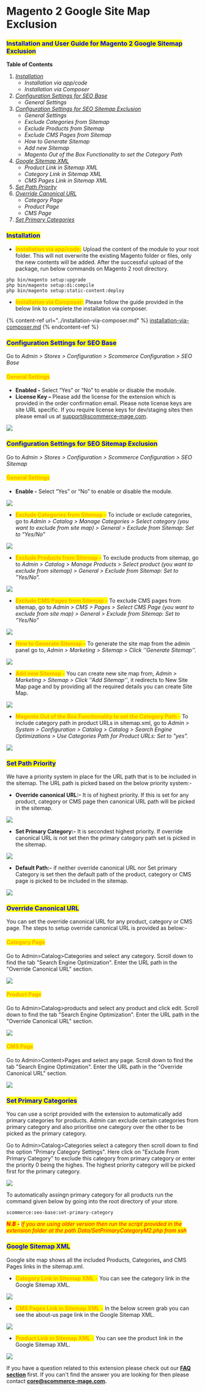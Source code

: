 # Magento 2 Google Site Map Exclusion

### <mark style="color:blue;">Installation and User Guide for Magento 2 Google Sitemap Exclusion</mark>&#x20;

**Table of Contents**

1. [_Installation_ ](magento-2-google-site-map-exclusion.md#toc_250004)
   * _Installation via app/code_
   * _Installation via Composer_
2. [_Configuration Settings for SEO Base_ ](magento-2-google-site-map-exclusion.md#toc_250003)
   * _General Settings_&#x20;
3. [_Configuration Settings for SEO Sitemap Exclusion_ ](magento-2-google-site-map-exclusion.md#toc_250029)
   * _General Settings_&#x20;
   * _Exclude Categories from Sitemap_&#x20;
   * _Exclude Products from Sitemap_&#x20;
   * _Exclude CMS Pages from Sitemap_&#x20;
   * _How to Generate Sitemap_&#x20;
   * _Add new Sitemap_&#x20;
   * _Magento Out of the Box Functionality to set the Category Path_&#x20;
4. [_Google Sitemap XML_ ](magento-2-google-site-map-exclusion.md#google-sitemap-xml)
   * _Product Link in Sitemap XML_&#x20;
   * _Category Link in Sitemap XML_&#x20;
   * _CMS Pages Link in Sitemap XML_&#x20;
5. [_Set Path Priority_](magento-2-google-site-map-exclusion.md#set-path-priority)
6. [_Override Canonical URL_](magento-2-google-site-map-exclusion.md#override-canonical-url)
   * _Category Page_
   * _Product Page_
   * _CMS Page_
7. [_Set Primary Categories_](magento-2-google-site-map-exclusion.md#set-primary-categories)

### <mark style="color:blue;">Installation</mark> <a href="#toc_250004" id="toc_250004"></a>

* <mark style="color:orange;">**Installation via app/code:**</mark> Upload the content of the module to your root folder. This will not overwrite the existing Magento folder or files, only the new contents will be added. After the successful upload of the package, run below commands on Magento 2 root directory.

```
php bin/magento setup:upgrade
php bin/magento setup:di:compile
php bin/magento setup:static-content:deploy
```

* <mark style="color:orange;">**Installation via Composer:**</mark> Please follow the guide provided in the below link to complete the installation via composer.

{% content-ref url="../installation-via-composer.md" %}
[installation-via-composer.md](../installation-via-composer.md)
{% endcontent-ref %}

### <mark style="color:blue;">Configuration Settings for SEO Base</mark> <a href="#toc_250003" id="toc_250003"></a>

Go to _Admin > Stores > Configuration > Scommerce Configuration > SEO Base_

#### <mark style="color:orange;">General Settings</mark> <a href="#toc_250030" id="toc_250030"></a>

* **Enabled -** Select “Yes” or “No” to enable or disable the module.
* **License Key –** Please add the license for the extension which is provided in the order confirmation email. Please note license keys are site URL specific. If you require license keys for dev/staging sites then please email us at [support@scommerce-mage.com](mailto:support@scommerce-mage.com).

![](<../../.gitbook/assets/image (44).png>)

### <mark style="color:blue;">Configuration Settings for SEO Sitemap Exclusion</mark> <a href="#toc_250029" id="toc_250029"></a>

Go to _Admin > Stores > Configuration > Scommerce Configuration > SEO Sitemap_

#### <mark style="color:orange;">General Settings</mark> <a href="#toc_250028" id="toc_250028"></a>

* **Enable -** Select “Yes” or “No” to enable or disable the module.

![](../../.gitbook/assets/generl_sitemap.png)

* <mark style="color:orange;">**Exclude Categories from Sitemap –**</mark> To include or exclude categories, go to _Admin > Catalog > Manage Categories > Select category (you want to exclude from site map) > General > Exclude from Sitemap: Set to “Yes/No”_

![](<../../.gitbook/assets/3 (58)>)

* <mark style="color:orange;">**Exclude Products from Sitemap –**</mark> To exclude products from sitemap, go to _Admin > Catalog > Manage Products > Select product (you want to exclude from sitemap) > General > Exclude from Sitemap: Set to ”Yes/No”._

![](<../../.gitbook/assets/4 (52)>)

* <mark style="color:orange;">**Exclude CMS Pages from Sitemap –**</mark> To exclude CMS pages from sitemap, go to _Admin > CMS > Pages > Select CMS Page (you want to exclude from site map) > General > Exclude from Sitemap: Set to “Yes/No”_

![](<../../.gitbook/assets/5 (67)>)

* <mark style="color:orange;">**How to Generate Sitemap –**</mark> To generate the site map from the admin panel go to, _Admin > Marketing > Sitemap > Click ''Generate Sitemap''._

![](<../../.gitbook/assets/6 (30)>)

* <mark style="color:orange;">**Add new Sitemap -**</mark> You can create new site map from, _Admin > Marketing > Sitemap > Click ''Add Sitemap''_, it redirects to New Site Map page and by providing all the required details you can create Site Map.

![](<../../.gitbook/assets/7 (29)>)

* <mark style="color:orange;">**Magento Out of the Box Functionality to set the Category Path -**</mark> To include category path in product URLs in sitemap.xml, go to _Admin > System > Configuration > Catalog > Catalog > Search Engine Optimizations > Use Categories Path for Product URLs: Set to "yes"._

![](<../../.gitbook/assets/8 (47)>)

### <mark style="color:blue;">**Set Path Priority**</mark>

We have a priority system in place for the URL path that is to be included in the sitemap. The URL path is picked based on the below priority system:-

* **Override canonical URL:-** It is of highest priority. If this is set for any product, category or CMS page then canonical URL path will be picked in the sitemap.

![](../../.gitbook/assets/overridecanonical_890x.png)

* **Set Primary Category:-** It is secondest highest priority. If override canonical URL is not set then the primary category path set is picked in the sitemap.

![](../../.gitbook/assets/primarycategory_890x.png)

* **Default Path:-** if neither override canonical URL nor Set primary Category is set then the default path of the product, category or CMS page is picked to be included in the sitemap.

![](../../.gitbook/assets/regular_890x.png)

### <mark style="color:blue;">**Override Canonical URL**</mark>

You can set the override canonical URL for any product, category or CMS page. The steps to setup override canonical URL is provided as below:-

#### <mark style="color:orange;">Category Page</mark>

Go to Admin>Catalog>Categories and select any category. Scroll down to find the tab "Search Engine Optimization". Enter the URL path in the "Override Canonical URL" section.&#x20;

![](../../.gitbook/assets/overridecategory_890x.png)

#### <mark style="color:orange;">Product Page</mark>

Go to Admin>Catalog>products and select any product and click edit. Scroll down to find the tab "Search Engine Optimization". Enter the URL path in the "Override Canonical URL" section.&#x20;

![](../../.gitbook/assets/overrideproduct_890x.png)

#### <mark style="color:orange;">CMS Page</mark>

Go to Admin>Content>Pages and select any page. Scroll down to find the tab "Search Engine Optimization". Enter the URL path in the "Override Canonical URL" section.&#x20;

![](../../.gitbook/assets/overridecms_890x.png)

### <mark style="color:blue;">Set Primary Categories</mark>

You can use a script provided with the extension to automatically add primary categories for products. Admin can exclude certain categories from primary category and also prioritise one category over the other to be picked as the primary category.

Go to Admin>Catalog>Categories select a category then scroll down to find the option "Primary Category Settings". Here click on "Exclude From Primary Category" to exclude this category from primary category or enter the priority 0 being the highes. The highest priority category will be picked first for the primary category.

![](<../../.gitbook/assets/1 (3).png>)

To automatically assingn primary category for all products run the command given below by going into the root directory of your store.

```
scommerce:seo-base:set-primary-category
```

_<mark style="color:red;">**N.B -**</mark>_ _<mark style="color:red;">If you are using older version then run the script provided in the extension folder at the path Data/SetPrimaryCategoryM2.php from ssh</mark>_

### <mark style="color:blue;">**Google Sitemap XML**</mark>&#x20;

Google site map shows all the included Products, Categorie&#x73;**,** and CMS Pages links in the sitemap.xml.

* <mark style="color:orange;">**Category Link in Sitemap XML -**</mark> You can see the category link in the Google Sitemap XML.

![](<../../.gitbook/assets/10 (32)>)

* <mark style="color:orange;">**CMS Pages Link in Sitemap XML -**</mark> In the below screen grab you can see the about-us page link in the Google Sitemap XML.

![](<../../.gitbook/assets/11 (23)>)

* <mark style="color:orange;">**Product Link in Sitemap XML -**</mark> You can see the product link in the Google Sitemap XML.

![](../../.gitbook/assets/cat.png)



If you have a question related to this extension please check out our [**FAQ section**](https://www.scommerce-mage.com/magento-2-google-sitemap-exclusion.html#faq) first. If you can't find the answer you are looking for then please contact [**core@scommerce-mage.com**](mailto:core@scommerce-mage.com)**.**
